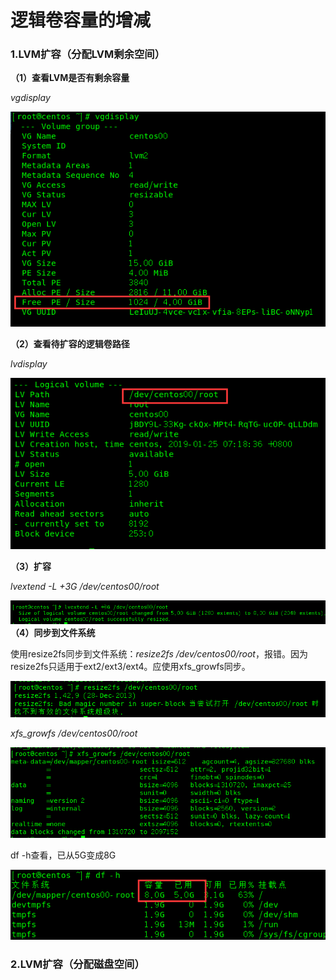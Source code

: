 # 逻辑卷容量的增减

### 1.LVM扩容（分配LVM剩余空间）

**（1）查看LVM是否有剩余容量**

_vgdisplay_

![](/assets/查看LVM剩余容量.png)

**（2）查看待扩容的逻辑卷路径**

_lvdisplay_

![](/assets/查看逻辑卷名称.png)

**（3）扩容**

_lvextend -L +3G /dev/centos00/root_

![](/assets/执行lvm扩容.png)**（4）同步到文件系统**

使用resize2fs同步到文件系统：_resize2fs /dev/centos00/root_，报错。因为resize2fs只适用于ext2/ext3/ext4。应使用xfs\_growfs同步。

![](/assets/xfs系统使用resize2fs同步lvm.png)

_xfs\_growfs /dev/centos00/root_

![](/assets/xfs_growfs同步lvm扩容.png)

df -h查看，已从5G变成8G

![](/assets/lvm扩容结果.png)

### 2.LVM扩容（分配磁盘空间）



